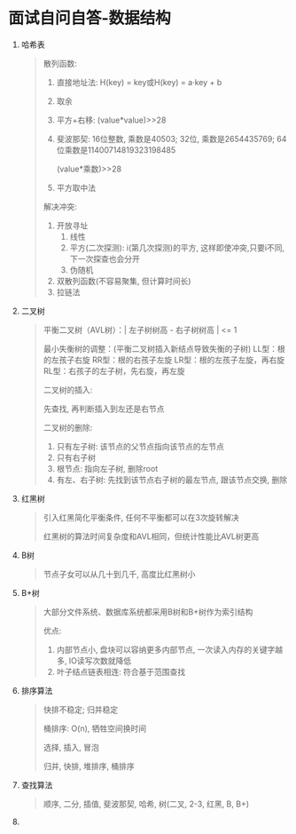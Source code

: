 # 面试自问自答-数据结构



1. 哈希表

   > 散列函数: 
   >
   > 1. 直接地址法: H(key) = key或H(key) = a·key + b
   >
   > 2. 取余
   >
   > 3. 平方+右移: (value*value)>>28
   >
   > 4. 斐波那契: 16位整数, 乘数是40503; 32位, 乘数是2654435769; 64位乘数是11400714819323198485
   >
   >    (value*乘数)>>28
   >
   > 5. 平方取中法
   >
   > 
   >
   > 解决冲突:
   >
   > 1. 开放寻址
   >    1. 线性
   >    2. 平方(二次探测): i(第几次探测)的平方, 这样即使冲突,只要i不同,下一次探查也会分开
   >    3. 伪随机
   > 2. 双散列函数(不容易聚集, 但计算时间长)
   > 3. 拉链法

2. 二叉树

   > 平衡二叉树（AVL树）：| 左子树树高 - 右子树树高 | <= 1
   >
   > 最小失衡树的调整：(平衡二叉树插入新结点导致失衡的子树)
   > 	LL型：根的左孩子右旋
   > 	RR型：根的右孩子左旋
   > 	LR型：根的左孩子左旋，再右旋
   > 	RL型：右孩子的左子树，先右旋，再左旋
   >
   > 
   >
   > 二叉树的插入:
   >
   > 先查找, 再判断插入到左还是右节点
   >
   > 
   >
   > 二叉树的删除:
   >
   > 1. 只有左子树: 该节点的父节点指向该节点的左节点
   > 2. 只有右子树
   > 3. 根节点: 指向左子树, 删除root
   > 4. 有左、右子树: 先找到该节点右子树的最左节点, 跟该节点交换, 删除

3. 红黑树

   > 引入红黑简化平衡条件, 任何不平衡都可以在3次旋转解决
   >
   > 红黑树的算法时间复杂度和AVL相同，但统计性能比AVL树更高

4. B树

   > 节点子女可以从几十到几千, 高度比红黑树小

5. B+树

   > 大部分文件系统、数据库系统都采用B树和B+树作为索引结构
   >
   > 优点:
   >
   > 1. 内部节点小, 盘块可以容纳更多内部节点, 一次读入内存的关键字越多, IO读写次数就降低
   > 2. 叶子结点链表相连: 符合基于范围查找

6. 排序算法

   > 快排不稳定; 归并稳定
   >
   > 桶排序: O(n), 牺牲空间换时间
   >
   > 选择, 插入, 冒泡
   >
   > 归并, 快排, 堆排序, 桶排序

7. 查找算法

   > 顺序, 二分, 插值, 斐波那契, 哈希, 树(二叉, 2-3, 红黑, B, B+)

8. 